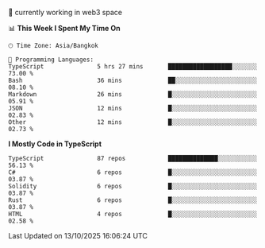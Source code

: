 🔭 currently working in web3 space

<!--START_SECTION:waka-->
📊 **This Week I Spent My Time On** 

```text
🕑︎ Time Zone: Asia/Bangkok

💬 Programming Languages: 
TypeScript               5 hrs 27 mins       ██████████████████░░░░░░░   73.00 % 
Bash                     36 mins             ██░░░░░░░░░░░░░░░░░░░░░░░   08.10 % 
Markdown                 26 mins             █░░░░░░░░░░░░░░░░░░░░░░░░   05.91 % 
JSON                     12 mins             █░░░░░░░░░░░░░░░░░░░░░░░░   02.83 % 
Other                    12 mins             █░░░░░░░░░░░░░░░░░░░░░░░░   02.73 % 
```

**I Mostly Code in TypeScript** 

```text
TypeScript               87 repos            ██████████████░░░░░░░░░░░   56.13 % 
C#                       6 repos             █░░░░░░░░░░░░░░░░░░░░░░░░   03.87 % 
Solidity                 6 repos             █░░░░░░░░░░░░░░░░░░░░░░░░   03.87 % 
Rust                     6 repos             █░░░░░░░░░░░░░░░░░░░░░░░░   03.87 % 
HTML                     4 repos             █░░░░░░░░░░░░░░░░░░░░░░░░   02.58 % 
```




 Last Updated on 13/10/2025 16:06:24 UTC
<!--END_SECTION:waka-->

